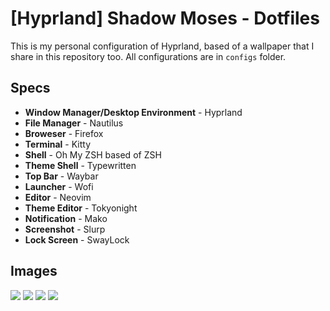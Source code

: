 # [Hyprland] Shadow Moses - Dotfiles
This is my personal configuration of Hyprland, based of a wallpaper that I share in this repository too.
All configurations are in `configs` folder.

## Specs
- **Window Manager/Desktop Environment** - Hyprland
- **File Manager** - Nautilus
- **Broweser** - Firefox
- **Terminal** - Kitty
- **Shell** - Oh My ZSH based of ZSH
- **Theme Shell** - Typewritten
- **Top Bar** - Waybar
- **Launcher** - Wofi
- **Editor** - Neovim
- **Theme Editor** - Tokyonight
- **Notification** - Mako
- **Screenshot** - Slurp
- **Lock Screen** - SwayLock

## Images
![](/assets/images/20230603194138_1.png")
![](/assets/images/20230603194150_1.png")
![](/assets/images/20230603194228_1.png")
![](/assets/images/20230603194553_1.png")

